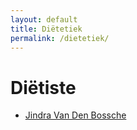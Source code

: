 ```yaml
---
layout: default
title: Diëtetiek
permalink: /dietetiek/
---
```



# Diëtiste

<ul>
	<li><a href="{{ site.baseurl }}/dietetiek/jindra_van_den_bossche.html">Jindra Van Den Bossche</a></li>
</ul>

